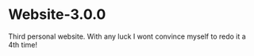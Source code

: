 # Website-3.0.0
Third personal website. With any luck I wont convince myself to redo it a 4th time!
